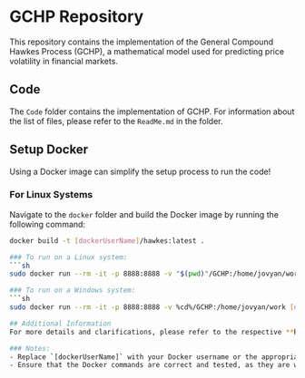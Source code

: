 # GCHP Repository

This repository contains the implementation of the General Compound Hawkes Process (GCHP), a mathematical model used for predicting price volatility in financial markets.

## Code
The `Code` folder contains the implementation of GCHP. For information about the list of files, please refer to the `ReadMe.md` in the folder.

## Setup Docker
Using a Docker image can simplify the setup process to run the code!

### For Linux Systems
Navigate to the `docker` folder and build the Docker image by running the following command:
```sh
docker build -t [dockerUserName]/hawkes:latest .

### To run on a Linux system:
```sh
sudo docker run --rm -it -p 8888:8888 -v "$(pwd)"/GCHP:/home/jovyan/work [dockerUserName]/hawkes:latest /bin/bash

### To run on a Windows system:
```sh
sudo docker run --rm -it -p 8888:8888 -v %cd%/GCHP:/home/jovyan/work [dockerUserName]/hawkes:latest /bin/bash

## Additional Information
For more details and clarifications, please refer to the respective **ReadMe.md** files within each folder. This repository is intended to provide a clear and concise implementation of GCHP for those interested in financial market predictions and analysis.

### Notes:
- Replace `[dockerUserName]` with your Docker username or the appropriate name you wish to use.
- Ensure that the Docker commands are correct and tested, as they are written based on the provided information.



